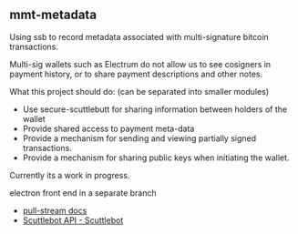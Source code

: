 
## mmt-metadata

Using ssb to record metadata associated with multi-signature bitcoin transactions.  

Multi-sig wallets such as Electrum do not allow us to see cosigners in payment history, or to share payment descriptions and other notes.

What this project should do: (can be separated into smaller modules)

- Use secure-scuttlebutt for sharing information between holders of the wallet 
- Provide shared access to payment meta-data
- Provide a mechanism for sending and viewing partially signed transactions.
- Provide a mechanism for sharing public keys when initiating the wallet.

Currently its a work in progress.

electron front end in a separate branch

* [pull-stream docs](https://pull-stream.github.io/)
* [Scuttlebot API - Scuttlebot](https://scuttlebot.io/apis/scuttlebot/ssb.html)
